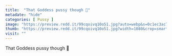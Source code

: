 ```yaml
---
title:  "That Goddess pussy though 🥵"
metadate: "hide"
categories: [ Pussy ]
image: "https://preview.redd.it/99cqoivq10o51.jpg?auto=webp&s=0c1ec3ac77365d9c89803cb5fb94e0a2acb7bc64"
thumb: "https://preview.redd.it/99cqoivq10o51.jpg?width=1080&crop=smart&auto=webp&s=562affcb528274bbb95f53b3088aeb01053d56ef"
visit: ""
---
```

That Goddess pussy though 🥵
